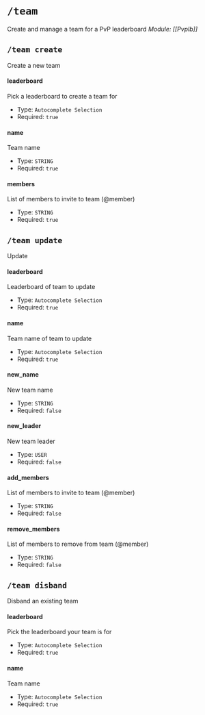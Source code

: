 # `/team`
Create and manage a team for a PvP leaderboard
*Module: [[Pvplb]]*
## `/team create`
Create a new team
#### leaderboard
Pick a leaderboard to create a team for
- Type: `Autocomplete Selection`
- Required: `true`
#### name
Team name
- Type: `STRING`
- Required: `true`
#### members
List of members to invite to team (@member)
- Type: `STRING`
- Required: `true`
## `/team update`
Update
#### leaderboard
Leaderboard of team to update
- Type: `Autocomplete Selection`
- Required: `true`
#### name
Team name of team to update
- Type: `Autocomplete Selection`
- Required: `true`
#### new_name
New team name
- Type: `STRING`
- Required: `false`
#### new_leader
New team leader
- Type: `USER`
- Required: `false`
#### add_members
List of members to invite to team (@member)
- Type: `STRING`
- Required: `false`
#### remove_members
List of members to remove from team (@member)
- Type: `STRING`
- Required: `false`
## `/team disband`
Disband an existing team
#### leaderboard
Pick the leaderboard your team is for
- Type: `Autocomplete Selection`
- Required: `true`
#### name
Team name
- Type: `Autocomplete Selection`
- Required: `true`